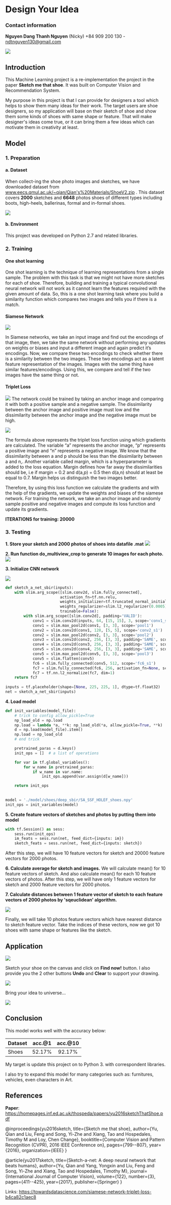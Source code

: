 # Design Your Idea

### Contact information
**Nguyen Dang Thanh Nguyen** (Nicky)
+84 909 200 130 - ndtnguyen130@gmail.com

![](https://i.imgur.com/rKHOnfE.jpg)


## Introduction
This Machine Learning project is a re-implementation the project in the paper **Sketch me that shoe**. It was built on Computer Vision and Recommendation System.

My purpose in this project is that I can provide for designers a tool which helps to show them many ideas for their work. The target users are shoe designers, so my application will base on their sketch of shoe and show them some kinds of shoes with same shape or feature. That will make designer's ideas come true, or it can bring them a few ideas which can motivate them in creativity at least.

## Model
### 1. Preparation
#### a. Dataset
When collect-ing the shoe photo images and sketches, we have downloaded dataset from www.eecs.qmul.ac.uk/~qian/Qian's%20Materials/ShoeV2.zip . This dataset covers **2000** sketches and **6648** photos shoes of different types including boots, high-heels, ballerinas, formal and in-formal shoes. 

![](https://i.imgur.com/Sf2iRji.png)

#### b. Environment
This project was developed on Python 2.7 and related libraries.

### 2. Training
#### One shot learning
One shot learning is the technique of learning representations from a single sample.
The problem with this task is that we might not have more sketches for each of shoe. Therefore, building and training a typical convolutional neural network will not work as it cannot learn the features required with the given amount of data. So, this is a one shot learning task where you build a similarity function which compares two images and tells you if there is a match.


#### Siamese Network
![](https://i.imgur.com/PFUUdL1.png)


In Siamese networks, we take an input image and find out the encodings of that image, then, we take the same network without performing any updates on weights or biases and input a different image and again predict it’s encodings. 
Now, we compare these two encodings to check whether there is a similarity between the two images. These two encodings act as a latent feature representation of the images. Images with the same thing have similar features/encodings. Using this, we compare and tell if the two images have the same thing or not.


#### Triplet Loss
![](https://i.imgur.com/HgXLwub.png)
The network could be trained by taking an anchor image and comparing it with both a positive sample and a negative sample. The dissimilarity between the anchor image and positive image must low and the dissimilarity between the anchor image and the negative image must be high.

![](https://i.imgur.com/4CCBItO.png)

The formula above represents the triplet loss function using which gradients are calculated. The variable “a” represents the anchor image, “p” represents a positive image and “n” represents a negative image. We know that the dissimilarity between a and p should be less than the dissimilarity between a and n,. Another variable called margin, which is a hyperparameter is added to the loss equation. Margin defines how far away the dissimilarities should be, i.e if margin = 0.2 and d(a,p) = 0.5 then d(a,n) should at least be equal to 0.7. Margin helps us distinguish the two images better.

Therefore, by using this loss function we calculate the gradients and with the help of the gradients, we update the weights and biases of the siamese network. For training the network, we take an anchor image and randomly sample positive and negative images and compute its loss function and update its gradients.

**ITERATIONS for training: 20000**

### 3. Testing
**1. Store your sketch and 2000 photos of shoes into datafile .mat**
![](https://i.imgur.com/GBrEvQ1.png)

**2. Run function do_multiview_crop to generate 10 images for each photo.**
![](https://i.imgur.com/patF4xl.png)

**3. Initialize CNN network**

![](https://i.imgur.com/xxcEpWo.png)

```python
def sketch_a_net_sbir(inputs):
    with slim.arg_scope([slim.conv2d, slim.fully_connected],
                        activation_fn=tf.nn.relu,
                        weights_initializer=tf.truncated_normal_initializer(0.0, 0.1),
                        weights_regularizer=slim.l2_regularizer(0.0005),
                        trainable=False):
        with slim.arg_scope([slim.conv2d], padding='VALID'):
            conv1 = slim.conv2d(inputs, 64, [15, 15], 3, scope='conv1_s1')
            conv1 = slim.max_pool2d(conv1, [3, 3], scope='pool1')
            conv2 = slim.conv2d(conv1, 128, [5, 5], scope='conv2_s1')
            conv2 = slim.max_pool2d(conv2, [3, 3], scope='pool2')
            conv3 = slim.conv2d(conv2, 256, [3, 3], padding='SAME', scope='conv3_s1')
            conv4 = slim.conv2d(conv3, 256, [3, 3], padding='SAME', scope='conv4_s1')
            conv5 = slim.conv2d(conv4, 256, [3, 3], padding='SAME', scope='conv5_s1')
            conv5 = slim.max_pool2d(conv5, [3, 3], scope='pool3')
            conv5 = slim.flatten(conv5)
            fc6 = slim.fully_connected(conv5, 512, scope='fc6_s1')
            fc7 = slim.fully_connected(fc6, 256, activation_fn=None, scope='fc7_sketch')
            fc7 = tf.nn.l2_normalize(fc7, dim=1)
    return fc7
    
inputs = tf.placeholder(shape=[None, 225, 225, 1], dtype=tf.float32)
net = sketch_a_net_sbir(inputs)
```

**4. Load model**
```python
def init_variables(model_file):
    # trick to config allow_pickle=True
    np_load_old = np.load
    np.load = lambda *a, **k: np_load_old(*a, allow_pickle=True, **k)
    d = np.load(model_file).item()
    np.load = np_load_old
    # end trick

    pretrained_paras = d.keys()
    init_ops = []  # a list of operations

    for var in tf.global_variables():
        for w_name in pretrained_paras:
            if w_name in var.name:
                init_ops.append(var.assign(d[w_name]))

    return init_ops
    
    
model = './model/shoes/deep_sbir/SA_SSF_HOLEF_shoes.npy'
init_ops = init_variables(model)
```
**5. Create feature vectors of sketches and photos by putting them into model**
```python
with tf.Session() as sess:
    sess.run(init_ops)
    im_feats = sess.run(net, feed_dict={inputs: im})
    sketch_feats = sess.run(net, feed_dict={inputs: sketch})
```
After this step, we will have 10 feature vectors for sketch and 20000 feature vectors for 2000 photos.

**6. Calculate average for sketch and images.**
We will calculate mean() for 10 feature vectors of sketch.
And also calculate mean() for each 10 feature vectors of photos.
After this step, we will have only 1 feature vectors for sketch and 2000 feature vectors for 2000 photos.

**7. Calculate distances between 1 feature vector of sketch to each feature vectors of 2000 photos by 'sqeuclidean' algorithm.**

![](https://i.imgur.com/nl0KZKF.png)

Finally, we will take 10 photos feature vectors which have nearest distance to sketch feature vector.
Take the indices of these vectors, now we got 10 shoes with same shape or features like the sketch.


## Application
![](https://i.imgur.com/lBnKKP8.png)

Sketch your shoe on the canvas and click on **Find now!** button.
I also provide you the 2 other buttons **Undo** and **Clear** to support your drawing.

![](https://i.imgur.com/s0aKbdi.png)

Bring your idea to universe...

![](https://i.imgur.com/wVroA6V.png)


## Conclusion
This model works well with the accuracy below:

|Dataset 	|acc.@1 	|acc.@10 	|
|-----------|:---------:|:---------:|
|Shoes 	    |52.17% 	|92.17% 	|

My target is update this project on to Python 3. with correspondent libraries.

I also try to expand this model for many categories such as: furnitures, vehicles, even characters in Art.

## References
**Paper**: https://homepages.inf.ed.ac.uk/thospeda/papers/yu2016sketchThatShoe.pdf

@inproceedings{yu2016sketch,
        title={Sketch me that shoe},
        author={Yu, Qian and Liu, Feng and Song, Yi-Zhe and Xiang, Tao and Hospedales, Timothy M and Loy, Chen Change},
        booktitle={Computer Vision and Pattern Recognition (CVPR), 2016 IEEE Conference on},
        pages={799--807},
        year={2016},
        organization={IEEE}
}

@article{yu2017sketch,
        title={Sketch-a-net: A deep neural network that beats humans},
        author={Yu, Qian and Yang, Yongxin and Liu, Feng and Song, Yi-Zhe and Xiang, Tao and Hospedales, Timothy M},
        journal={International Journal of Computer Vision},
        volume={122},
        number={3},
        pages={411--425},
        year={2017},
        publisher={Springer}
}

Links: 
https://towardsdatascience.com/siamese-network-triplet-loss-b4ca82c1aec8
